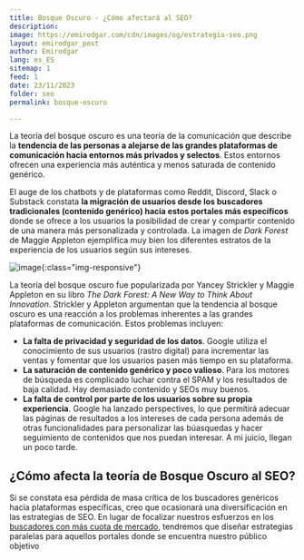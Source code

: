 ```yaml
---
title: Bosque Oscuro - ¿Cómo afectará al SEO?
description: 
image: https://emirodgar.com/cdn/images/og/estrategia-seo.png
layout: emirodgar_post
author: Emirodgar
lang: es_ES
sitemap: 1
feed: 1
date: 23/11/2023
folder: seo
permalink: bosque-oscuro

--- 
```


La teoría del bosque oscuro es una teoría de la comunicación que describe la **tendencia de las personas a alejarse de las grandes plataformas de comunicación hacia entornos más privados y selectos**. 
Estos entornos ofrecen una experiencia más auténtica y menos saturada de contenido genérico.

El auge de los chatbots y de plataformas como Reddit, Discord, Slack o Substack constata **la migración de usuarios desde los buscadores tradicionales (contenido genérico) hacia estos portales más específicos** donde se ofrece a los usuarios la posibilidad de crear y compartir contenido de una manera más personalizada y controlada. La imagen de *Dark Forest* de Maggie Appleton ejemplifica muy bien los diferentes estratos de la experiencia de los usuarios según sus intereses.

![image](https://github.com/Emirodgar/w-emirodgar-com/assets/4302127/1b8b656f-dc4d-4d37-b96c-1eb2ecc86124){:class="img-responsive"}

La teoría del bosque oscuro fue popularizada por Yancey Strickler y Maggie Appleton en su libro *The Dark Forest: A New Way to Think About Innovation*. Strickler y Appleton argumentan que la tendencia al bosque oscuro es una reacción a los problemas inherentes a las grandes plataformas de comunicación. 
Estos problemas incluyen:

- **La falta de privacidad y seguridad de los datos**. Google utiliza el conocimiento de sus usuarios (rastro digital) para incrementar las ventas y fomentar que los usuarios pasen más tiempo en su plataforma.
- **La saturación de contenido genérico y poco valioso**. Para los motores de búsqueda es complicado luchar contra el SPAM y los resultados de baja calidad. Hay demasiado contenido y SEOs muy buenos.
- **La falta de control por parte de los usuarios sobre su propia experiencia**. Google ha lanzado perspectives, lo que permitirá adecuar las páginas de resultados a los intereses de cada persona además de otras funcionalidades para personalizar las búasquedas y hacer seguimiento de contenidos que nos puedan interesar. A mi juicio, llegan un poco tarde.

## ¿Cómo afecta la teoría de Bosque Oscuro al SEO?

Si se constata esa pérdida de masa crítica de los buscadores genéricos hacia plataformas específicas, creo que ocasionará una diversificación en las estrategias de SEO. En lugar de focalizar nuestros esfuerzos en los [buscadores con más cuota de mercado](https://emirodgar.com/google-vs-buscadores), tendremos que diseñar estrategias paralelas para aquellos portales donde se encuentra nuestro público objetivo
